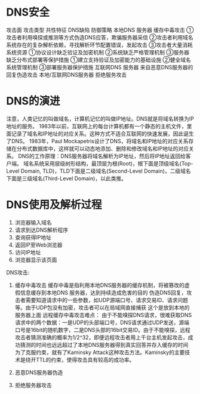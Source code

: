 # DNS安全
攻击面	攻击类型	共性特征	DNS缺陷	防御策略
本地DNS
服务器	缓存中毒攻击	①攻击者利用嗅探或推测等方式伪造DNS应答，欺骗服务器采信
②攻击者利用域名系统存在的复杂解析依赖，寻找解析环节配置错误，发起攻击
③攻击者大量消耗系统资源	①协议设计缺乏验证及加密机制
②系统缺乏严格管理机制
③服务器缺乏分布式部署等保护措施	①建立支持验证及加密能力的基础设施
②健全域名系统管理机制
③部署服务器保护措施
互联网DNS
服务器	来自恶意DNS服务器的回复伪造攻击
本地/互联网DNS服务器	拒绝服务攻击

# DNS的演进
注意，人类记忆的叫做域名，计算机记忆的叫做IP地址。DNS就是将域名转换为IP地址的服务。
1983年以前，互联网上的每台计算机都有一个静态的主机文件，里面记录了域名和IP地址的对应关系。这种方式不适合互联网的快速发展，因此诞生了DNS。
1983年，Paul Mockapetris设计了DNS，将域名和IP地址的对应关系存储在分布式数据库中，这样就可以动态地添加、删除和修改域名和IP地址的对应关系。
DNS的工作原理：DNS服务器将域名解析为IP地址，然后将IP地址返回给客户端。
域名系统采用层级树形结构，最顶层为根(Root)，根下面是顶级域名(Top-Level Domain, TLD)，TLD下面是二级域名(Second-Level Domain)，二级域名下面是三级域名(Third-Level Domain)，以此类推。

# DNS使用及解析过程
1.  浏览器输入域名
2.  请求到达DNS解析程序
3.  查询获得IP地址
4. 返回IP至Web浏览器
5. 访问IP地址
6. 浏览器显示该页面

DNS攻击:
1. 缓存中毒攻击
缓存中毒是指利用本地DNS服务器的缓存机制，将被篡改的虚假信息缓存到本地DNS 服务器，达到持续造成危害的目的
伪造DNS回复，攻击者需要知道请求中的一些参数，如UDP源端口号、请求交易ID、请求问题等。由于UDP包没有加密，攻击者可以在局域网直接捕获
这个是放到本地的服务器上面
远程缓存中毒攻击难点：
由于不能嗅探DNS请求，很难获取DNS请求中的两个数据：一是UDP的头部端口号，DNS请求通过UDP发送，源端口号是16bit的随机数字，二是DNS头部的16bit交易ID。由于不能嗅探，远程攻击者猜测准确的概率为1/2^32，即便远程攻击者用上千台主机发起攻击，成功猜测的时间也远远超过了本地DNS服务器得到真实回答并存入缓存的时间
为了克服约束，就有了Kaminsky Attack这种攻击方法。Kaminsky的主要技术是绕开TTL的约束，使得攻击具有较高的成功率。

2. 恶意DNS服务器伪造
3. 拒绝服务器攻击


